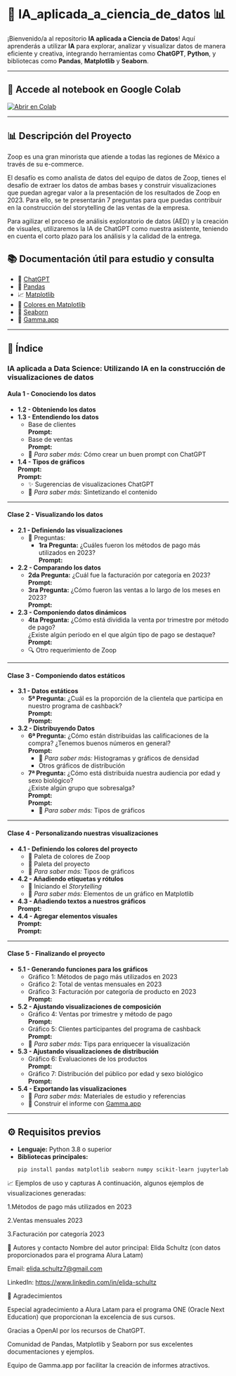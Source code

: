 # 🤖 IA_aplicada_a_ciencia_de_datos 📊
¡Bienvenido/a al repositorio **IA aplicada a Ciencia de Datos**! Aquí aprenderás a utilizar **IA** para explorar, analizar y visualizar datos de manera eficiente y creativa, integrando herramientas como **ChatGPT**, **Python**, y bibliotecas como **Pandas**, **Matplotlib** y **Seaborn**.

---

## 🚀 Accede al notebook en Google Colab

[![Abrir en Colab](https://colab.research.google.com/assets/colab-badge.svg)](https://colab.research.google.com/)

---

## 📊 Descripción del Proyecto

Zoop es una gran minorista que atiende a todas las regiones de México a través de su e-commerce.

El desafío es como analista de datos del equipo de datos de Zoop, tienes el desafío de extraer los datos de ambas bases y construir visualizaciones que puedan agregar valor a la presentación de los resultados de Zoop en 2023. Para ello, se te presentarán 7 preguntas para que puedas contribuir en la construcción del storytelling de las ventas de la empresa.

Para agilizar el proceso de análisis exploratorio de datos (AED) y la creación de visuales, utilizaremos la IA de ChatGPT como nuestra asistente, teniendo en cuenta el corto plazo para los análisis y la calidad de la entrega.

## 📚 Documentación útil para estudio y consulta

- 🤖 [ChatGPT](https://chatgpt.com/)  
- 🐼 [Pandas](https://pandas.pydata.org/)  
- 📈 [Matplotlib](https://matplotlib.org/stable/)  
- 🎨 [Colores en Matplotlib](https://matplotlib.org/stable/gallery/color/named_colors.html)  
- 🌊 [Seaborn](https://seaborn.pydata.org/)  
- 🧩 [Gamma.app](https://gamma.app/)  

---

## 📑 Índice

### IA aplicada a Data Science: Utilizando IA en la construcción de visualizaciones de datos

#### Aula 1 - Conociendo los datos
- **1.2 - Obteniendo los datos**  
- **1.3 - Entendiendo los datos**  
  - Base de clientes  
    **Prompt:**  
  - Base de ventas  
    **Prompt:**  
  - 📌 *Para saber más:* Cómo crear un buen prompt con ChatGPT  
- **1.4 - Tipos de gráficos**  
  **Prompt:**  
  **Prompt:**  
  - ✨ Sugerencias de visualizaciones ChatGPT  
  - 📌 *Para saber más:* Sintetizando el contenido  

---

#### Clase 2 - Visualizando los datos
- **2.1 - Definiendo las visualizaciones**  
  - 🧠 Preguntas:  
    - **1ra Pregunta:** ¿Cuáles fueron los métodos de pago más utilizados en 2023?  
      **Prompt:**  
- **2.2 - Comparando los datos**  
  - **2da Pregunta:** ¿Cuál fue la facturación por categoría en 2023?  
    **Prompt:**  
  - **3ra Pregunta:** ¿Cómo fueron las ventas a lo largo de los meses en 2023?  
    **Prompt:**  
- **2.3 - Componiendo datos dinámicos**  
  - **4ta Pregunta:** ¿Cómo está dividida la venta por trimestre por método de pago?  
    ¿Existe algún período en el que algún tipo de pago se destaque?  
    **Prompt:**  
  - 🔍 Otro requerimiento de Zoop  

---

#### Clase 3 - Componiendo datos estáticos
- **3.1 - Datos estáticos**  
  - **5ª Pregunta:** ¿Cuál es la proporción de la clientela que participa en nuestro programa de cashback?  
    **Prompt:**  
    **Prompt:**  
- **3.2 - Distribuyendo Datos**  
  - **6ª Pregunta:** ¿Cómo están distribuidas las calificaciones de la compra? ¿Tenemos buenos números en general?  
    **Prompt:**  
    - 📌 *Para saber más:* Histogramas y gráficos de densidad  
    - Otros gráficos de distribución  
  - **7ª Pregunta:** ¿Cómo está distribuida nuestra audiencia por edad y sexo biológico?  
    ¿Existe algún grupo que sobresalga?  
    **Prompt:**  
    **Prompt:**  
    - 📌 *Para saber más:* Tipos de gráficos  

---

#### Clase 4 - Personalizando nuestras visualizaciones
- **4.1 - Definiendo los colores del proyecto**  
  - 🎨 Paleta de colores de Zoop  
  - 🎨 Paleta del proyecto  
  - 📌 *Para saber más:* Tipos de gráficos  
- **4.2 - Añadiendo etiquetas y rótulos**  
  - 🧾 Iniciando el *Storytelling*  
  - 📌 *Para saber más:* Elementos de un gráfico en Matplotlib  
- **4.3 - Añadiendo textos a nuestros gráficos**  
  **Prompt:**  
- **4.4 - Agregar elementos visuales**  
  **Prompt:**  
  **Prompt:**  

---

#### Clase 5 - Finalizando el proyecto
- **5.1 - Generando funciones para los gráficos**  
  - Gráfico 1: Métodos de pago más utilizados en 2023  
  - Gráfico 2: Total de ventas mensuales en 2023  
  - Gráfico 3: Facturación por categoría de producto en 2023  
    **Prompt:**  
- **5.2 - Ajustando visualizaciones de composición**  
  - Gráfico 4: Ventas por trimestre y método de pago  
    **Prompt:**  
  - Gráfico 5: Clientes participantes del programa de cashback  
    **Prompt:**  
  - 📌 *Para saber más:* Tips para enriquecer la visualización  
- **5.3 - Ajustando visualizaciones de distribución**  
  - Gráfico 6: Evaluaciones de los productos  
    **Prompt:**  
  - Gráfico 7: Distribución del público por edad y sexo biológico  
    **Prompt:**  
- **5.4 - Exportando las visualizaciones**  
  - 📌 *Para saber más:* Materiales de estudio y referencias  
  - 🧾 Construir el informe con [Gamma.app](https://gamma.app/)  

---

## ⚙️ Requisitos previos

- **Lenguaje:** Python 3.8 o superior  
- **Bibliotecas principales:**  
  ```bash
  pip install pandas matplotlib seaborn numpy scikit-learn jupyterlab
  
📈 Ejemplos de uso y capturas
A continuación, algunos ejemplos de visualizaciones generadas:

1.Métodos de pago más utilizados en 2023

2.Ventas mensuales 2023

3.Facturación por categoría 2023

👥 Autores y contacto
Nombre del autor principal: Elida Schultz (con datos proporcionados para el programa Alura Latam)

Email: elida.schultz7@gmail.com

LinkedIn: https://www.linkedin.com/in/elida-schultz

🎉 Agradecimientos

Especial agradecimiento a Alura Latam para el programa ONE (Oracle Next Education) que proporcionan la excelencia de sus cursos.

Gracias a OpenAI por los recursos de ChatGPT.

Comunidad de Pandas, Matplotlib y Seaborn por sus excelentes documentaciones y ejemplos.

Equipo de Gamma.app por facilitar la creación de informes atractivos.
